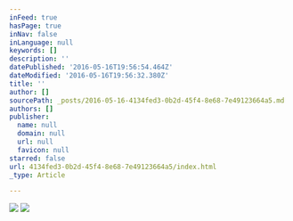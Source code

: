 ```yaml
---
inFeed: true
hasPage: true
inNav: false
inLanguage: null
keywords: []
description: ''
datePublished: '2016-05-16T19:56:54.464Z'
dateModified: '2016-05-16T19:56:32.380Z'
title: ''
author: []
sourcePath: _posts/2016-05-16-4134fed3-0b2d-45f4-8e68-7e49123664a5.md
authors: []
publisher:
  name: null
  domain: null
  url: null
  favicon: null
starred: false
url: 4134fed3-0b2d-45f4-8e68-7e49123664a5/index.html
_type: Article

---
```

![](https://the-grid-user-content.s3-us-west-2.amazonaws.com/68bdfd09-a23c-43b8-a53c-737ec4b34b3c.jpg)
![](https://the-grid-user-content.s3-us-west-2.amazonaws.com/d2d6c570-dd67-49f1-8248-5c6998bbd105.jpg)